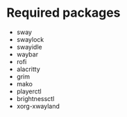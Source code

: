 # Required packages

-   sway
-   swaylock
-   swayidle
-   waybar
-   rofi
-   alacritty
-   grim
-   mako
-   playerctl
-   brightnessctl
-   xorg-xwayland
